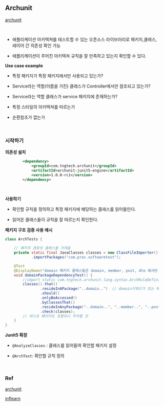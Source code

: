 


## Archunit

[archunit](https://www.archunit.org/)

<br>


- 애플리케이션 아키텍쳐를 테스트할 수 있는 오픈소스 라이브러리로 패키지,클래스,레이어 간 의존성 확인 가능

- 애플리케이션이 주어진 아키텍쳐 규칙을 잘 만족하고 있는지 확인할 수 있다.



**Use case example**

- 특정 패키지가 특정 패키지에서만 사용되고 있는가?

- Service라는 역할(이름을 가진) 클래스가 Controller에서만 참조되고 있는가?

- Service라는 역할 클래스가 service 패키지에 존재하는가?

- 특정 스타일의 아키텍쳐를 따르는가

- 순환참조가 없는가


<br>


### 시작하기

**의존성 설치**

```xml
		<dependency>
			<groupId>com.tngtech.archunit</groupId>
			<artifactId>archunit-junit5-engine</artifactId>
			<version>1.0.0-rc1</version>
		</dependency>
```

<br>



**사용하기**

- 확인할 규칙을 정의하고 특정 패키지에 해당하는 클래스를 읽어들인다.

- 읽어온 클래스들이 규칙을 잘 따르는지 확인한다.

**패키지 구조 검증 사용 예시**

```java
class ArchTests {

    // 패키지 경로의 클래스들 가져옴
    private static final JavaClasses classes = new ClassFileImporter()
            .importPackages("com.prac.softwaretest");

    @Test
    @DisplayName("domain 패키지 클래스들은 domain, member, post, dto 에서만 참조 가능하다.")
    void domainPackageDependencyTest() {
        //import static com.tngtech.archunit.lang.syntax.ArchRuleDefinition
        classes().that()
                .resideInAPackage("..domain..")  // domain키워드가 있는 패키지 안에 있는 클래스들은
                .should()
                .onlyBeAccessed()
                .byClassesThat()
                .resideInAnyPackage("..domain..", "..member..", "..post..", "..dto..")// 에서만 참조할 수 있다.
                .check(classes);
        // 테스트 패키지도 포함되니 주의할 것
    }
}
```


**Junit5 확장**

- `@AnalyzeClasses` : 클래스를 읽어들여 확인할 패키지 설정

- `@ArchTest`: 확인할 규칙 정의



<br>

### Ref

[archunit](https://recordsoflife.tistory.com/696)

[inflearn](https://www.inflearn.com/course/the-java-application-test)
